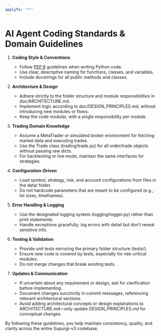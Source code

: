```yaml
---
applyTo: '**'
---
```


# AI Agent Coding Standards & Domain Guidelines

1. **Coding Style & Conventions**  
   - Follow [PEP 8](https://peps.python.org/pep-0008/) guidelines when writing Python code.  
   - Use clear, descriptive naming for functions, classes, and variables.  
   - Include docstrings for all public methods and classes.  

2. **Architecture & Design**  
   - Adhere strictly to the folder structure and module responsibilities in doc/ARCHITECTURE.md.  
   - Implement logic according to doc/DESIGN_PRINCIPLES.md, without introducing new modules or flows.  
   - Keep the code modular, with a single responsibility per module.  

3. **Trading Domain Knowledge**  
   - Assume a MetaTrader or simulated broker environment for fetching market data and executing trades.  
   - Use the Trade class (trading/trade.py) for all order/trade objects without passing raw dicts.  
   - For backtesting or live mode, maintain the same interfaces for strategies.  

4. **Configuration-Driven**  
   - Load symbol, strategy, risk, and account configurations from files in the data/ folder.  
   - Do not hardcode parameters that are meant to be configured (e.g., lot sizes, timeframes).  

5. **Error Handling & Logging**  
   - Use the designated logging system (logging/logger.py) rather than print statements.  
   - Handle exceptions gracefully; log errors with detail but don’t reveal sensitive info.  

6. **Testing & Validation**  
   - Provide unit tests mirroring the primary folder structure (tests/).  
   - Ensure new code is covered by tests, especially for risk-critical modules.  
   - Do not merge changes that break existing tests.  

7. **Updates & Communication**  
   - If uncertain about any requirement or design, ask for clarification before implementing.  
   - Document changes succinctly in commit messages, referencing relevant architectural sections.  
   - Avoid adding architectural concepts or design explanations to ARCHITECTURE.md—only update DESIGN_PRINCIPLES.md for conceptual changes.

By following these guidelines, you help maintain consistency, quality, and clarity across the entire Supurgi-v3 codebase.